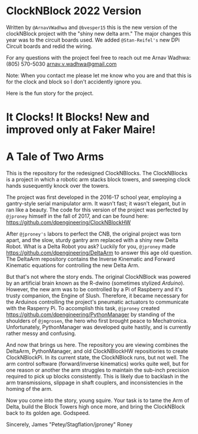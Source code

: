 # ClockNBlock 2022 Version
Written by `@ArnavVWadhwa` and `@bvesper15` this is the new version of the clockNBlock project with the "shiny new delta arm." The major changes this year was to the circuit boards used. We added `@Stan-Reifel's` new DPi Circuit boards and redid the wiring. 

For any questions with the project feel free to reach out me
Arnav Wadhwa:
(805) 570-5030
arnav.v.wadhwa@gmail.com

Note: When you contact me please let me know who you are and that this is for the clock and block so I don't accidently ignore you.

Here is the fun story for the project.
# It Clocks! It Blocks! New and improved only at Faker Maire!

# A Tale of Two Arms

This is the repository for the redesigned ClockNBlocks. The ClockNBlocks is a project in which a robotic arm stacks block towers, and sweeping clock hands susequently knock over the towers.

The project was first developed in the 2016-17 school year, employing a gantry-style serial manipulator arm. It wasn't fast; it wasn't elegant, but in ran like a beauty. The code for this version of the project was perfected by `@jproney` himself in the fall of 2017, and can be found here: https://github.com/dpengineering/ClockNBlockHW

After `@jproney's` labors to perfect the CNB, the original project was torn apart, and the slow, sturdy gantry arm replaced with a shiny new Delta Robot. What is a Delta Robot you ask? Luckily for you, `@jproney` made https://github.com/dpengineering/DeltaArm to answer this age old question. The DeltaArm repository contains the Inverse Kinematic and Forward Kinematic equations for controlling the new Delta Arm.

But that's not where the story ends. The original ClockNBlock was powered by an artificial brain known as the R-dwino (sometimes stylized _Arduino_). However, the new arm was to be controlled by a Pi of Raspberry and it's trusty companion, the Engine of Slush. Therefore, it became necessary for the Arduinos controlling the project's pneumatic actuators to communicate with the Rasperry Pi. To accomplish this task, `@jproney` created https://github.com/dpengineering/PythonManager by standing of the shoulders of `@jmgrosen`, the hero who first brought peace to Mechatronica. Unfortunately,
PythonManager was developed quite hastily, and is currently rather messy and confusing. 

And now that brings us here. The repository you are viewing combines the DeltaArm, PythonManager, and old ClockNBlockHW repositiories to create ClockNBlockPi. In its current state, the ClockNBlock runs, but not well. The arm control software (forward/inverse kinematics) works quite well, but for one reason or another the arm struggles to maintain the sub-inch precision required to pick up blocks consistently. This is likely due to backlash in the arm transmissions, slippage in shaft couplers, and inconsistencies in the homing of the arm.

Now you come into the story, young squire. Your task is to tame the Arm of Delta, build the Block Towers high once more, and bring the ClockNBlock back to its golden age. Godspeed.

Sincerely,
James "Petey/Stagflation/jproney" Roney